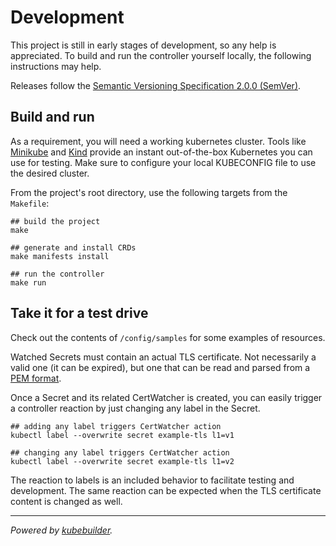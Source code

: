 # Development

This project is still in early stages of development, so any help is appreciated. To build and run the controller yourself locally, the following instructions may help.

Releases follow the [Semantic Versioning Specification 2.0.0 (SemVer)](https://semver.org).

## Build and run

As a requirement, you will need a working kubernetes cluster. Tools like [Minikube](https://minikube.sigs.k8s.io/docs/start/) and [Kind](https://kind.sigs.k8s.io/docs/user/quick-start/) provide an instant out-of-the-box Kubernetes you can use for testing. Make sure to configure your local KUBECONFIG file to use the desired cluster.

From the project's root directory, use the following targets from the `Makefile`:

```shell
## build the project
make

## generate and install CRDs
make manifests install

## run the controller
make run
```

## Take it for a test drive 

Check out the contents of `/config/samples` for some examples of resources.

Watched Secrets must contain an actual TLS certificate. Not necessarily a valid one (it can be expired), but one that can be read and parsed from a [PEM format](https://en.wikipedia.org/wiki/Privacy-Enhanced_Mail).

Once a Secret and its related CertWatcher is created, you can easily trigger a controller reaction by just changing any label in the Secret. 

```shell
## adding any label triggers CertWatcher action
kubectl label --overwrite secret example-tls l1=v1

## changing any label triggers CertWatcher action
kubectl label --overwrite secret example-tls l1=v2
```

The reaction to labels is an included behavior to facilitate testing and development. The same reaction can be expected when the TLS certificate content is changed as well.

---

_Powered by [kubebuilder](https://book.kubebuilder.io)._
